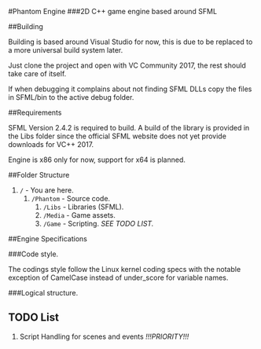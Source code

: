 #Phantom Engine
###2D C++ game engine based around SFML

##Building

Building is based around Visual Studio for now, this is due to be replaced to a more universal build system later.

Just clone the project and open with VC Community 2017, the rest should take care of itself.

If when debugging it complains about not finding SFML DLLs copy the files in SFML/bin to the active debug folder.

##Requirements

SFML Version 2.4.2 is required to build. A build of the library is provided in the Libs folder since the official SFML website does not yet provide downloads for VC++ 2017.

Engine is x86 only for now, support for x64 is planned.

##Folder Structure

1. ```/``` - You are here.
	1. ```/Phantom``` - Source code.
		1. ```/Libs``` - Libraries (SFML).
		2. ```/Media``` - Game assets.
		3. ```/Game``` - Scripting. *SEE TODO LIST.*
		
##Engine Specifications

###Code style.

The codings style follow the Linux kernel coding specs with the notable exception of CamelCase instead of under_score for variable names.

###Logical structure.

## TODO List

1. Script Handling for scenes and events *!!!PRIORITY!!!*